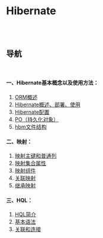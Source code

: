 # Hibernate

<br><br>

## 导航

<br>

#### 一、Hibernate基本概念以及使用方法：
1. [ORM概述](ORM概述.md#orm概述)
2. [Hibernate概述、部署、使用](Hibernate概述、部署、使用.md#hibernate概述部署使用)
3. [Hibernate配置](Hibernate配置.md#hibernate配置)
4. [PO（持久化对象）](PO.md#po持久化对象)
5. [hbm文件结构](hbm文件结构.md#hbm文件结构)

#### 二、映射：
1. [映射主键和普通列](映射主键和普通列.md#映射主键和普通列)
2. [映射集合属性](映射集合属性.md#映射集合属性)
3. [映射组件](映射组件.md#映射组件)
4. [关联映射](关联映射.md#关联映射)
5. [继承映射](继承映射.md#继承映射)

#### 三、HQL：
1. [HQL简介](HQL简介.md#hql简介)
2. [基本语法]()
3. [关联和连接]()

